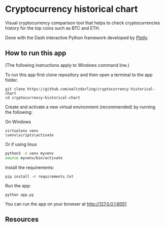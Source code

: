 # Cryptocurrency historical chart

Visual cryptocurrency comparison tool that helps to check cryptocurrencies history for the top coins such as BTC and ETH.

Done with the Dash interactive Python framework developed by [Plotly](https://plot.ly/).
                            
## How to run this app

(The following instructions apply to Windows command line.)

To run this app first clone repository and then open a terminal to the app folder.

```
git clone https://github.com/waltzdarling/cryptocurrency-historical-chart
cd cryptocurrency-historical-chart
```

Create and activate a new virtual environment (recommended) by running
the following:

On Windows

```
virtualenv venv 
\venv\scripts\activate
```

Or if using linux

```bash
python3 -m venv myvenv
source myvenv/bin/activate
```

Install the requirements:

```
pip install -r requirements.txt
```
Run the app:

```
python app.py
```
You can run the app on your browser at http://127.0.0.1:8051


## Resources
